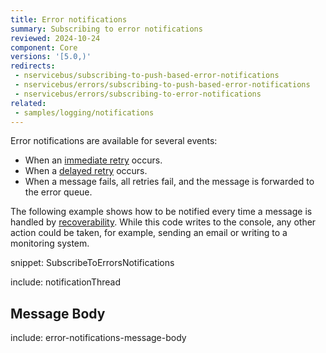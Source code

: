```yaml
---
title: Error notifications
summary: Subscribing to error notifications
reviewed: 2024-10-24
component: Core
versions: '[5.0,)'
redirects:
 - nservicebus/subscribing-to-push-based-error-notifications
 - nservicebus/errors/subscribing-to-push-based-error-notifications
 - nservicebus/errors/subscribing-to-error-notifications
related:
 - samples/logging/notifications
---
```


Error notifications are available for several events:

 * When an [immediate retry](/nservicebus/recoverability/#immediate-retries) occurs.
 * When a [delayed retry](/nservicebus/recoverability/#delayed-retries) occurs.
 * When a message fails, all retries fail, and the message is forwarded to the error queue.

The following example shows how to be notified every time a message is handled by [recoverability](/nservicebus/recoverability/). While this code writes to the console, any other action could be taken, for example, sending an email or writing to a monitoring system.

snippet: SubscribeToErrorsNotifications

include: notificationThread


## Message Body

include: error-notifications-message-body
